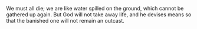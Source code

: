We must all die; we are like water spilled on the ground, which cannot be gathered up again. But God will not take away life, and he devises means so that the banished one will not remain an outcast.
